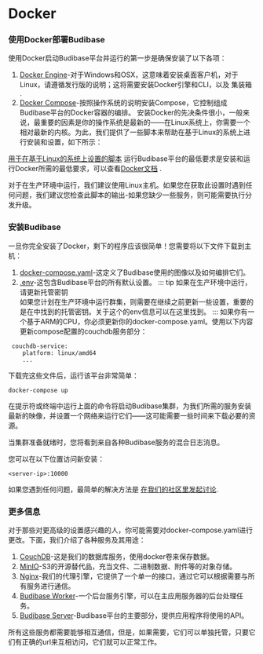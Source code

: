 # Docker
### 使用Docker部署Budibase

使用Docker启动Budibase平台并运行的第一步是确保安装了以下各项：

1. [Docker Engine](https://docs.docker.com/engine/install/)-对于Windows和OSX，这意味着安装桌面客户机，对于Linux，请遵循发行版的说明；这将需要安装Docker引擎和CLI，以及 集装箱 .
2. [Docker Compose](https://docs.docker.com/compose/install/)-按照操作系统的说明安装Compose，它控制组成Budibase平台的Docker容器的编排。
安装Docker的先决条件很小，一般来说，最重要的因素是你的操作系统是最新的——在Linux系统上，你需要一个相对最新的内核。为此，我们提供了一些脚本来帮助在基于Linux的系统上进行安装和设置，如下所示：

[用于在基于Linux的系统上设置的脚本](https://github.com/Budibase/budibase/tree/master/hosting/scripts/linux)
运行Budibase平台的最低要求是安装和运行Docker所需的最低要求，可以查看[Docker文档](https://docs.docker.com/) .

对于在生产环境中运行，我们建议使用Linux主机。如果您在获取此设置时遇到任何问题，我们建议您检查此脚本的输出-如果您缺少一些服务，则可能需要执行分发升级。

### 安装Budibase
一旦你完全安装了Docker，剩下的程序应该很简单！您需要将以下文件下载到主机：

1. [docker-compose.yaml](https://raw.githubusercontent.com/Budibase/budibase/master/hosting/docker-compose.yaml)-这定义了Budibase使用的图像以及如何编排它们。
2. [.env](https://raw.githubusercontent.com/Budibase/budibase/master/hosting/.env)-这包含Budibase平台的所有默认设置。
::: tip
如果在生产环境中运行，请更新托管密钥<br>
如果您计划在生产环境中运行群集，则需要在继续之前更新一些设置，重要的是在中找到的托管密钥。关于这个的env信息可以在这里找到。
:::
如果你有一个基于ARM的CPU，你必须更新你的docker-compose.yaml。使用以下内容更新compose配置的couchdb服务部分：
```
 couchdb-service:
    platform: linux/amd64
    ...
```
下载完这些文件后，运行该平台非常简单：
```
docker-compose up
```
在提示符或终端中运行上面的命令将启动Budibase集群，为我们所需的服务安装最新的映像，并设置一个网络来运行它们——这可能需要一些时间来下载必要的资源。

当集群准备就绪时，您将看到来自各种Budibase服务的混合日志消息。

您可以在以下位置访问新安装：
```
<server-ip>:10000
```
如果您遇到任何问题，最简单的解决方法是 [在我们的社区里发起讨论](https://github.com/Budibase/budibase/discussions).

### 更多信息
对于那些对更高级的设置感兴趣的人，你可能需要对docker-compose.yaml进行更改。下面，我们介绍了各种服务及其用途：

1. [CouchDB](https://couchdb.apache.org/)-这是我们的数据库服务，使用docker卷来保存数据。
2. [MinIO](https://min.io/)-S3的开源替代品，充当文件、二进制数据、附件等的对象存储。
3. [Nginx](https://www.nginx.com/)-我们的代理引擎，它提供了一个单一的接口，通过它可以根据需要与所有服务进行通信。
4. [Budibase Worker](https://github.com/Budibase/budibase/tree/master/packages/worker)-一个后台服务引擎，可以在主应用服务器的后台处理任务。
5. [Budibase Server](https://github.com/Budibase/budibase/tree/master/packages/server)-Budibase平台的主要部分，提供应用程序将使用的API。

所有这些服务都需要能够相互通信，但是，如果需要，它们可以单独托管，只要它们有正确的url来互相访问，它们就可以正常工作。